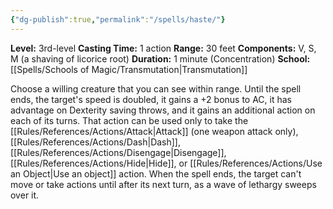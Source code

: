 ```yaml
---
{"dg-publish":true,"permalink":"/spells/haste/"}
---
```


**Level:** 3rd-level
**Casting Time:** 1 action
**Range:** 30 feet
**Components:** V, S, M (a shaving of licorice root)
**Duration:** 1 minute (Concentration)
**School:** [[Spells/Schools of Magic/Transmutation\|Transmutation]]

Choose a willing creature that you can see within range. Until the spell ends, the target's speed is doubled, it gains a +2 bonus to AC, it has advantage on Dexterity saving throws, and it gains an additional action on each of its turns. That action can be used only to take the [[Rules/References/Actions/Attack\|Attack]] (one weapon attack only), [[Rules/References/Actions/Dash\|Dash]], [[Rules/References/Actions/Disengage\|Disengage]], [[Rules/References/Actions/Hide\|Hide]], or [[Rules/References/Actions/Use an Object\|Use an object]] action.
When the spell ends, the target can't move or take actions until after its next turn, as a wave of lethargy sweeps over it.